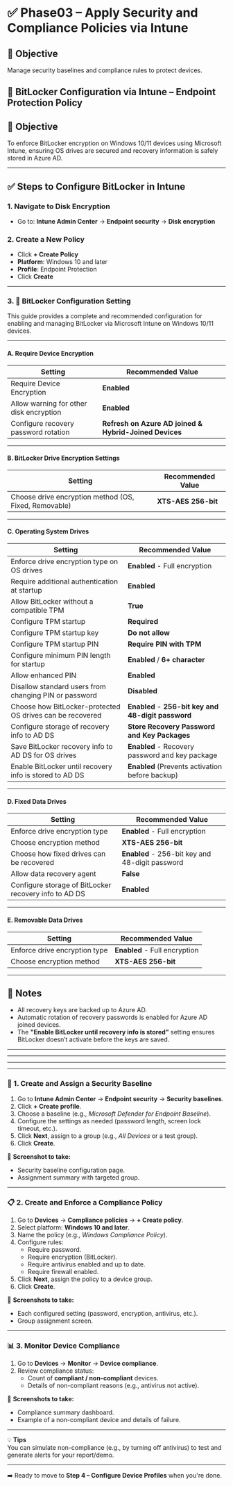 # ✅ Phase03 – Apply Security and Compliance Policies via Intune

## 🎯 **Objective**  
Manage security baselines and compliance rules to protect devices.


## 🔐 BitLocker Configuration via Intune – Endpoint Protection Policy

## 🎯 Objective
To enforce BitLocker encryption on Windows 10/11 devices using Microsoft Intune, ensuring OS drives are secured and recovery information is safely stored in Azure AD.

---

## ✅ Steps to Configure BitLocker in Intune

### 1. Navigate to Disk Encryption
- Go to: **Intune Admin Center** → **Endpoint security** → **Disk encryption**

### 2. Create a New Policy
- Click **+ Create Policy**
- **Platform**: Windows 10 and later
- **Profile**: Endpoint Protection
- Click **Create**

---
### 3. 🔐 BitLocker Configuration Setting

This guide provides a complete and recommended configuration for enabling and managing BitLocker via Microsoft Intune on Windows 10/11 devices.

---

#### A. Require Device Encryption

| Setting                                      | Recommended Value                                     |
|---------------------------------------------|--------------------------------------------------------|
| Require Device Encryption                   | **Enabled**                                            |
| Allow warning for other disk encryption     | **Enabled**                                            |
| Configure recovery password rotation        | **Refresh on Azure AD joined & Hybrid-Joined Devices** |

---

#### B. BitLocker Drive Encryption Settings

| Setting                                               | Recommended Value      |
|-------------------------------------------------------|------------------------|
| Choose drive encryption method (OS, Fixed, Removable) | **XTS-AES 256-bit**    |

---

#### C. Operating System Drives

| Setting                                                              | Recommended Value                                   |
|----------------------------------------------------------------------|-----------------------------------------------------|
| Enforce drive encryption type on OS drives                           | **Enabled** - Full encryption                       |
| Require additional authentication at startup                         | **Enabled**                                         |
| Allow BitLocker without a compatible TPM                             | **True**                                            |
| Configure TPM startup                                                | **Required**                                        |
| Configure TPM startup key                                            | **Do not allow**                                    |
| Configure TPM startup PIN                                            | **Require PIN with TPM**                            |
| Configure minimum PIN length for startup                             | **Enabled** / **6+ character**                      |
| Allow enhanced PIN                                                   | **Enabled**                                         |
| Disallow standard users from changing PIN or password                | **Disabled**                                        |
| Choose how BitLocker-protected OS drives can be recovered            | **Enabled** - **256-bit key and 48-digit password** |
| Configure storage of recovery info to AD DS                          | **Store Recovery Password and Key Packages**        |
| Save BitLocker recovery info to AD DS for OS drives                  | **Enabled** - Recovery password and key package     |
| Enable BitLocker until recovery info is stored to AD DS              | **Enabled** (Prevents activation before backup)     |

---

#### D. Fixed Data Drives

| Setting                                                   | Recommended Value                              |
|------------------------------------------------------------|-------------------------------------------------|
| Enforce drive encryption type                              | **Enabled** - Full encryption                   |
| Choose encryption method                                   | **XTS-AES 256-bit**                             |
| Choose how fixed drives can be recovered                   | **Enabled** - 256-bit key and 48-digit password |
| Allow data recovery agent                                  | **False**                                       |
| Configure storage of BitLocker recovery info to AD DS      | **Enabled**                                     |

---

#### E. Removable Data Drives

| Setting                                | Recommended Value            |
|----------------------------------------|-------------------------------|
| Enforce drive encryption type          | **Enabled** - Full encryption |
| Choose encryption method               | **XTS-AES 256-bit**           |

---

## 📌 Notes

- All recovery keys are backed up to Azure AD.
- Automatic rotation of recovery passwords is enabled for Azure AD joined devices.
- The **"Enable BitLocker until recovery info is stored"** setting ensures BitLocker doesn’t activate before the keys are saved.

---



---





















---

















---

### 🔐 1. Create and Assign a Security Baseline

1. Go to **Intune Admin Center** → **Endpoint security** → **Security baselines**.
2. Click **+ Create profile**.
3. Choose a baseline (e.g., *Microsoft Defender for Endpoint Baseline*).
4. Configure the settings as needed (password length, screen lock timeout, etc.).
5. Click **Next**, assign to a group (e.g., *All Devices* or a test group).
6. Click **Create**.

📸 **Screenshot to take:**  
- Security baseline configuration page.  
- Assignment summary with targeted group.

---

### 📋 2. Create and Enforce a Compliance Policy

1. Go to **Devices** → **Compliance policies** → **+ Create policy**.
2. Select platform: **Windows 10 and later**.
3. Name the policy (e.g., *Windows Compliance Policy*).
4. Configure rules:
   - Require password.
   - Require encryption (BitLocker).
   - Require antivirus enabled and up to date.
   - Require firewall enabled.
5. Click **Next**, assign the policy to a device group.
6. Click **Create**.

📸 **Screenshots to take:**  
- Each configured setting (password, encryption, antivirus, etc.).  
- Group assignment screen.

---

### 📊 3. Monitor Device Compliance

1. Go to **Devices** → **Monitor** → **Device compliance**.
2. Review compliance status:
   - Count of **compliant / non-compliant** devices.
   - Details of non-compliant reasons (e.g., antivirus not active).

📸 **Screenshots to take:**  
- Compliance summary dashboard.  
- Example of a non-compliant device and details of failure.

---

💡 **Tips**  
You can simulate non-compliance (e.g., by turning off antivirus) to test and generate alerts for your report/demo.

---

➡️ Ready to move to **Step 4 – Configure Device Profiles** when you're done.

